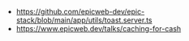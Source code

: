 - https://github.com/epicweb-dev/epic-stack/blob/main/app/utils/toast.server.ts
- https://www.epicweb.dev/talks/caching-for-cash
